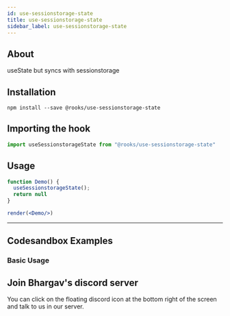 ```yaml
---
id: use-sessionstorage-state
title: use-sessionstorage-state
sidebar_label: use-sessionstorage-state
---
```



    

## About

useState but syncs with sessionstorage

[//]: # "Main"

## Installation

    npm install --save @rooks/use-sessionstorage-state

## Importing the hook

```javascript
import useSessionstorageState from "@rooks/use-sessionstorage-state"
```

## Usage

```jsx
function Demo() {
  useSessionstorageState();
  return null
}

render(<Demo/>)
```


---

## Codesandbox Examples

### Basic Usage    



## Join Bhargav's discord server
You can click on the floating discord icon at the bottom right of the screen and talk to us in our server.

    